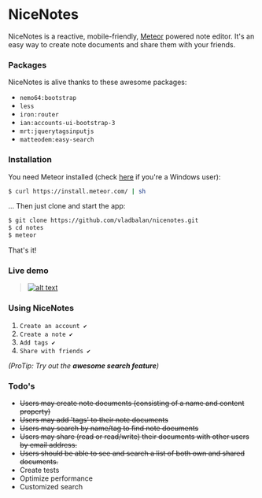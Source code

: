 # NiceNotes

NiceNotes is a reactive, mobile-friendly, [Meteor](https://github.com/meteor/meteor) powered note editor. It's an easy way to create note documents and share them with your friends.

### Packages

NiceNotes is alive thanks to these awesome packages:

* `nemo64:bootstrap`
* `less`
* `iron:router`
* `ian:accounts-ui-bootstrap-3`
* `mrt:jquerytagsinputjs`
* `matteodem:easy-search`

### Installation

You need Meteor installed (check [here](https://github.com/meteor/meteor/wiki/Preview-of-Meteor-on-Windows) if you're a Windows user):

```sh
$ curl https://install.meteor.com/ | sh
```
... Then just clone and start the app:
```sh
$ git clone https://github.com/vladbalan/nicenotes.git
$ cd notes
$ meteor
```
That's it!

### Live demo

> [![alt text](http://nicenotes.meteor.com/images/logo.png "nicenotes.meteor.com")](http://nicenotes.meteor.com)

### Using NiceNotes

1. `Create an account ✔`
2. `Create a note ✔`
3. `Add tags ✔`
4. `Share with friends ✔`

*(ProTip: Try out the __awesome search feature__)*

### Todo's

- ~~Users may create note documents (consisting of a name and content property)~~
- ~~Users may add 'tags' to their note documents~~
- ~~Users may search by name/tag to find note documents~~
- ~~Users may share (read or read/write) their documents with other users by email address.~~
- ~~Users should be able to see and search a list of both own and shared documents.~~
- Create tests
- Optimize performance
- Customized search


